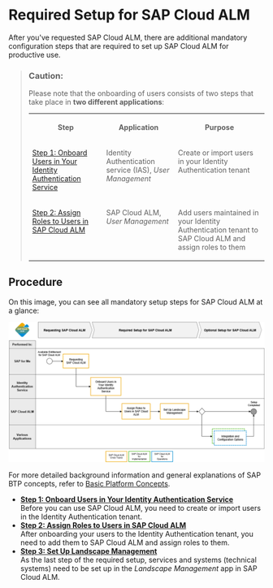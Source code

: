 <!-- loio80b2c30a8d194ae8aff496bcff057cf0 -->

# Required Setup for SAP Cloud ALM

After you've requested SAP Cloud ALM, there are additional mandatory configuration steps that are required to set up SAP Cloud ALM for productive use.



> ### Caution:  
> Please note that the onboarding of users consists of two steps that take place in **two different applications**:
> 
> 
> <table>
> <tr>
> <th valign="top">
> 
> Step
> 
> 
> 
> </th>
> <th valign="top">
> 
> Application
> 
> 
> 
> </th>
> <th valign="top">
> 
> Purpose
> 
> 
> 
> </th>
> </tr>
> <tr>
> <td valign="top">
> 
>  [Step 1: Onboard Users in Your Identity Authentication Service](step-1-onboard-users-in-your-identity-authentication-service-f2a8a8c.md) 
> 
> 
> 
> </td>
> <td valign="top">
> 
> Identity Authentication service \(IAS\), *User Management*
> 
> 
> 
> </td>
> <td valign="top">
> 
> Create or import users in your Identity Authentication tenant
> 
> 
> 
> </td>
> </tr>
> <tr>
> <td valign="top">
> 
>  [Step 2: Assign Roles to Users in SAP Cloud ALM](step-2-assign-roles-to-users-in-sap-cloud-alm-7304b17.md) 
> 
> 
> 
> </td>
> <td valign="top">
> 
> SAP Cloud ALM, *User Management*
> 
> 
> 
> </td>
> <td valign="top">
> 
> Add users maintained in your Identity Authentication tenant to SAP Cloud ALM and assign roles to them
> 
> 
> 
> </td>
> </tr>
> </table>



<a name="loio80b2c30a8d194ae8aff496bcff057cf0__section_hjw_gmt_r5b"/>

## Procedure

On this image, you can see all mandatory setup steps for SAP Cloud ALM at a glance:

![](images/Image_Map_Required_Setup_for_SAP_Cloud_ALM_d4f9ce5.png)



For more detailed background information and general explanations of SAP BTP concepts, refer to [Basic Platform Concepts](https://help.sap.com/viewer/df50977d8bfa4c9a8a063ddb37113c43/Cloud/en-US/38ecf59cdda64150a102cfaa62d5faab.html).

-   **[Step 1: Onboard Users in Your Identity Authentication Service](step-1-onboard-users-in-your-identity-authentication-service-f2a8a8c.md "Before you can use SAP Cloud ALM, you need to create or import users in the Identity
		Authentication tenant.")**  
Before you can use SAP Cloud ALM, you need to create or import users in the Identity Authentication tenant.
-   **[Step 2: Assign Roles to Users in SAP Cloud ALM](step-2-assign-roles-to-users-in-sap-cloud-alm-7304b17.md "After onboarding your users to the Identity Authentication tenant, you need to add them
		to SAP Cloud ALM and assign roles to them.")**  
After onboarding your users to the Identity Authentication tenant, you need to add them to SAP Cloud ALM and assign roles to them.
-   **[Step 3: Set Up Landscape Management](step-3-set-up-landscape-management-23f1c49.md "As the last step of the required setup, services and systems (technical systems) need to
		be set up in the Landscape Management app in SAP Cloud
		ALM.")**  
As the last step of the required setup, services and systems \(technical systems\) need to be set up in the *Landscape Management* app in SAP Cloud ALM.

